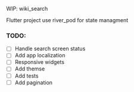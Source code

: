 WIP: wiki_search

Flutter project use river_pod for state managment

### TODO:
- [ ] Handle search screen status
- [ ] Add app localization
- [ ] Responsive widgets
- [ ] Add themse
- [ ] Add tests
- [ ] Add pagination